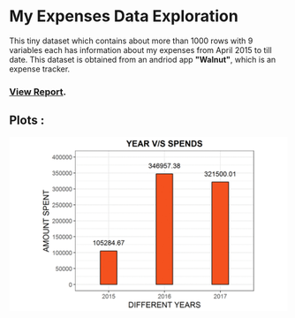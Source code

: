 # My Expenses Data Exploration

This tiny dataset which contains about more than 1000 rows with 9 variables each has information about my expenses from April 2015 to till date. This dataset is obtained from an andriod app **"Walnut"**, which is an expense tracker.   

### [View Report](http://htmlpreview.github.io/?https://github.com/chaitanya6761/My-Expenses-Data-Exploration/blob/master/MyExpensesDataExploration.html).
 
 

## Plots :
![](https://raw.githubusercontent.com/chaitanya6761/My-Expenses-Data-Exploration/master/outputs/outputs.gif)
